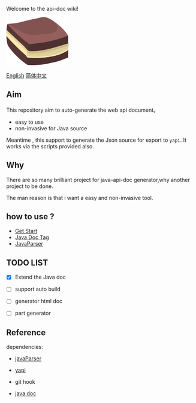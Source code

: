 Welcome to the api-doc wiki!

![](https://raw.githubusercontent.com/hsjfans/git_resource/master/20190609204505.png)


[English](./readme.md) [简体中文](./readme_zh.md)

## Aim

This repository aim to auto-generate the web api 
document。 

- easy to use
- non-invasive for Java source

Meantime , this support to generate the Json source 
for export to `yapi`. It works via the scripts provided also.


## Why

There are so many brilliant project for java-api-doc generator,why another project to be done.

The man reason is that i want a easy and non-invasive tool.


## how to use ? 
- [Get Start](./wiki/Get-Start)
- [Java Doc Tag](./wiki/Java-Doc_Tag)
- [JavaParser](./wiki/JavaParser)




## TODO LIST

- [x] Extend  the Java doc
- [ ] support auto build
- [ ] generator html doc
- [ ] part generator




## Reference 

dependencies:

- [javaParser](https://github.com/javaparser/javaparser)

- [yapi](https://github.com/YMFE/yapi)

- git hook

- [java doc](https://docs.oracle.com/javase/8/docs/technotes/tools/windows/javadoc.html)